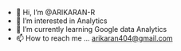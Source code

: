 - 👋 Hi, I’m @ARIKARAN-R
- 👀 I’m interested in Analytics
- 🌱 I’m currently learning Google data Analytics
- 📫 How to reach me ... arikaran404@gmail.com

<!---
ARIKARAN-R/ARIKARAN-R is a ✨ special ✨ repository because its `README.md` (this file) appears on your GitHub profile.
You can click the Preview link to take a look at your changes.
--->
